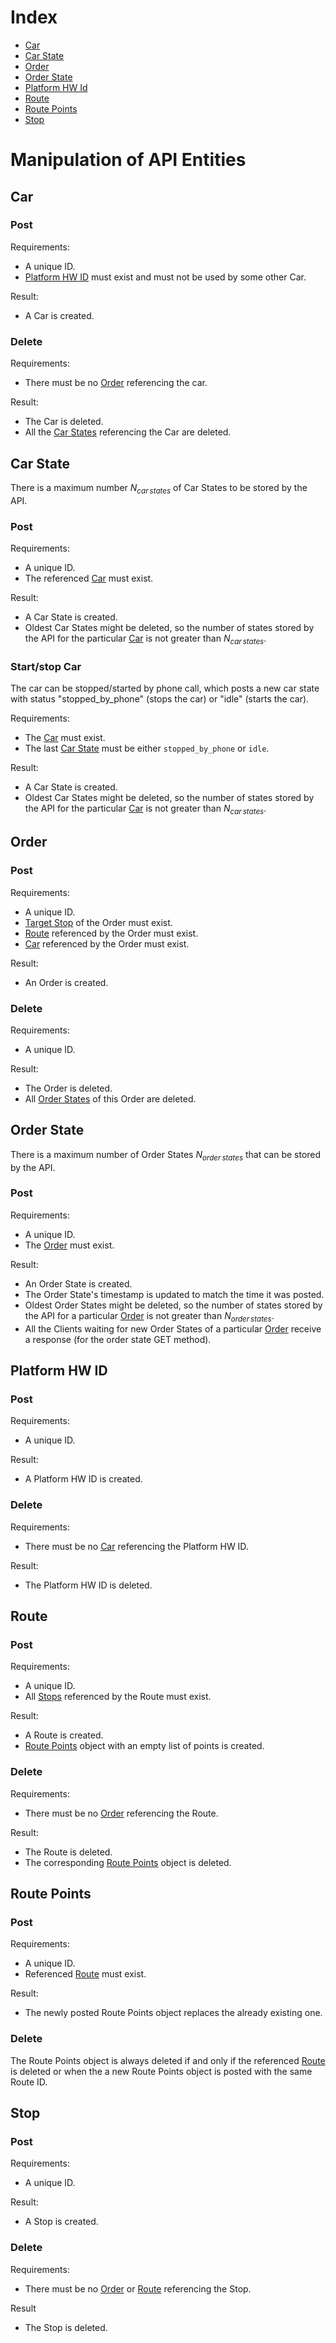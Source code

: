 
# Index
- [Car](#car)
- [Car State](#car-state)
- [Order](#order)
- [Order State](#order-state)
- [Platform HW Id](#platform-hw-id)
- [Route](#route)
- [Route Points](#route-points)
- [Stop](#stop)


# Manipulation of API Entities


## Car

### Post

Requirements:
- A unique ID.
- [Platform HW ID](#platformhwid) must exist and must not be used by some other Car.

Result:
- A Car is created.


### Delete

Requirements:
- There must be no [Order](#order) referencing the car.

Result:
- The Car is deleted.
- All the [Car States](#car-state) referencing the Car are deleted.


## Car State

There is a maximum number $N_{car\,states}$ of Car States to be stored by the API.

### Post

Requirements:
- A unique ID.
- The referenced [Car](#car) must exist.

Result:
- A Car State is created.
- Oldest Car States might be deleted, so the number of states stored by the API for the particular [Car](#car) is not greater than $N_{car\,states}$.

### Start/stop Car

The car can be stopped/started by phone call, which posts a new car state with status "stopped_by_phone" (stops the car) or "idle" (starts the car).

Requirements:
- The [Car](#car) must exist.
- The last [Car State](#car-state) must be either `stopped_by_phone` or `idle`.

Result:
- A Car State is created.
- Oldest Car States might be deleted, so the number of states stored by the API for the particular [Car](#car) is not greater than $N_{car\,states}$.


## Order

### Post

Requirements:
- A unique ID.
- [Target Stop](#stop) of the Order must exist.
- [Route](#route) referenced by the Order must exist.
- [Car](#car) referenced by the Order must exist.

Result:
- An Order is created.

### Delete

Requirements:
- A unique ID.

Result:
- The Order is deleted.
- All [Order States](#order-state) of this Order are deleted.


## Order State

There is a maximum number of Order States $N_{order\,states}$ that can be stored by the API.

### Post

Requirements:
- A unique ID.
- The [Order](#order) must exist.

Result:
- An Order State is created.
- The Order State's timestamp is updated to match the time it was posted.
- Oldest Order States might be deleted, so the number of states stored by the API for a particular [Order](#order) is not greater than $N_{order\,states}$.
- All the Clients waiting for new Order States of a particular [Order](#order) receive a response (for the order state GET method).


## Platform HW ID

### Post

Requirements:
- A unique ID.

Result:
- A Platform HW ID is created.

### Delete

Requirements:
- There must be no [Car](#car) referencing the Platform HW ID.

Result:
- The Platform HW ID is deleted.


## Route

### Post

Requirements:
- A unique ID.
- All [Stops](#stop) referenced by the Route must exist.

Result:
- A Route is created.
- [Route Points](#route-points) object with an empty list of points is created.

### Delete

Requirements:
- There must be no [Order](#order) referencing the Route.

Result:
- The Route is deleted.
- The corresponding [Route Points](#route-points) object is deleted.


## Route Points

### Post

Requirements:
- A unique ID.
- Referenced [Route](#route) must exist.

Result:
- The newly posted Route Points object replaces the already existing one.

### Delete
The Route Points object is always deleted if and only if the referenced [Route](#route) is deleted or when the a new Route Points object is posted with the same Route ID.


## Stop

### Post

Requirements:
- A unique ID.

Result:
- A Stop is created.

### Delete

Requirements:
- There must be no [Order](#order) or [Route](#route) referencing the Stop.

Result
- The Stop is deleted.